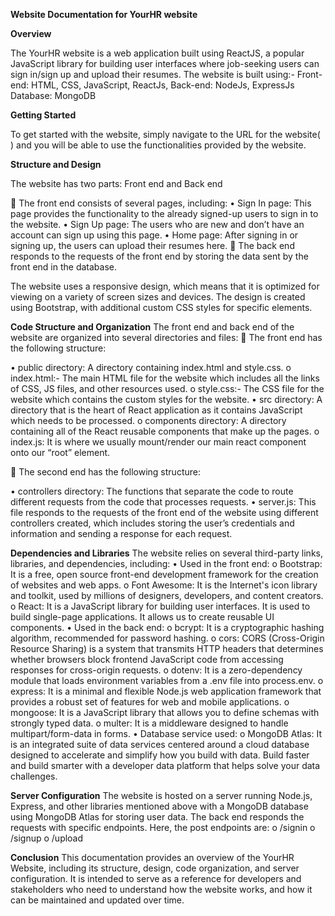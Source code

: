**Website Documentation for YourHR website**


**Overview**

The YourHR website is a web application built using ReactJS, a popular JavaScript library for building user interfaces where job-seeking users can sign in/sign up and upload their resumes. The website is built using:-
Front-end:
HTML, CSS, JavaScript, ReactJs, 
Back-end:
NodeJs, ExpressJs
Database:
MongoDB


**Getting Started**

To get started with the website, simply navigate to the URL for the website(   ) and you will be able to use the functionalities provided by the website.

**Structure and Design**

The website has two parts: Front end and Back end

	The front end consists of several pages, including:
•	Sign In page: This page provides the functionality to the already signed-up users to sign in to the website.
•	Sign Up page: The users who are new and don’t have an account can sign up using this page.
•	Home page: After signing in or signing up, the users can upload their resumes here.
	The back end responds to the requests of the front end by storing the data sent by the front end in the database.

The website uses a responsive design, which means that it is optimized for viewing on a variety of screen sizes and devices. The design is created using Bootstrap, with additional custom CSS styles for specific elements.

**Code Structure and Organization**
The front end and back end of the website are organized into several directories and files:
	The front end has the following structure:
 
•	public directory: A directory containing index.html and style.css.
o	index.html:- The main HTML file for the website which includes all the links of CSS, JS files, and other resources used.
o	style.css:- The CSS file for the website which contains the custom styles for the website.
•	src directory: A directory that is the heart of React application as it contains JavaScript which needs to be processed.
o	components directory: A directory containing all of the React reusable components that make up the pages.
o	index.js: It is where we usually mount/render our main react component onto our “root” element.

	The second end has the following structure:

 
•	controllers directory: The functions that separate the code to route different requests from the code that processes requests.
•	server.js: This file responds to the requests of the front end of the website using different controllers created, which includes storing the user’s credentials and information and sending a response for each request.

**Dependencies and Libraries**
The website relies on several third-party links, libraries, and dependencies, including:
•	Used in the front end:
o	Bootstrap: It is a free, open source front-end development framework for the creation of websites and web apps.
o	Font Awesome: It is the Internet's icon library and toolkit, used by millions of designers, developers, and content creators.
o	React: It is a JavaScript library for building user interfaces. It is used to build single-page applications. It allows us to create reusable UI components.
•	Used in the back end:
o	bcrypt: It is a cryptographic hashing algorithm, recommended for password hashing.
o	cors: CORS (Cross-Origin Resource Sharing) is a system that transmits HTTP headers that determines whether browsers block frontend JavaScript code from accessing responses for cross-origin requests.
o	dotenv: It is a zero-dependency module that loads environment variables from a .env file into process.env.
o	express: It is a minimal and flexible Node.js web application framework that provides a robust set of features for web and mobile applications.
o	mongoose: It is a JavaScript library that allows you to define schemas with strongly typed data.
o	multer: It is a middleware designed to handle multipart/form-data in forms.
•	Database service used:
o	MongoDB Atlas: It is an integrated suite of data services centered around a cloud database designed to accelerate and simplify how you build with data. Build faster and build smarter with a developer data platform that helps solve your data challenges. 

**Server Configuration**
The website is hosted on a server running Node.js, Express, and other libraries mentioned above with a MongoDB database using MongoDB Atlas for storing user data. The back end responds the requests with specific endpoints. Here, the post endpoints are:
o	/signin
o	/signup
o	/upload

**Conclusion**
This documentation provides an overview of the YourHR Website, including its structure, design, code organization, and server configuration. It is intended to serve as a reference for developers and stakeholders who need to understand how the website works, and how it can be maintained and updated over time.
